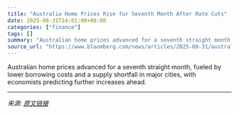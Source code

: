 ```yaml
---
title: "Australia Home Prices Rise for Seventh Month After Rate Cuts"
date: 2025-08-31T14:01:00+08:00
categories: ["finance"]
tags: []
summary: "Australian home prices advanced for a seventh straight month, fueled by lower borrowing costs and a supply shortfall in major cities, with economists predicting further increases ahead."
source_url: "https://www.bloomberg.com/news/articles/2025-08-31/australian-home-prices-climb-for-seventh-month-after-rate-cuts"
---
```


Australian home prices advanced for a seventh straight month, fueled by lower borrowing costs and a supply shortfall in major cities, with economists predicting further increases ahead.

---

*来源: [原文链接](https://www.bloomberg.com/news/articles/2025-08-31/australian-home-prices-climb-for-seventh-month-after-rate-cuts)*
